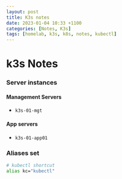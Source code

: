 ```yaml
---
layout: post
title: K3s notes
date: 2023-01-04 10:33 +1100
categories: [Notes, K3s]
tags: [homelab, k3s, k8s, notes, kubectl]
---
```


# k3s Notes 

### Server instances 
#### Management Servers 
- `k3s-01-mgt`
#### App servers
- `k3s-01-app01`


### Aliases set 
```zsh
# kubectl shortcut
alias kc="kubectl"
```